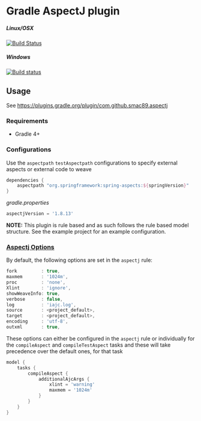 Gradle AspectJ plugin
=====================

##### Linux/OSX
[![Build Status](https://travis-ci.org/smac89/aspectj-gradle.svg?branch=master)](https://travis-ci.org/smac89/aspectj-gradle)
##### Windows
[![Build status](https://ci.appveyor.com/api/projects/status/gftqjxn7vowgqmna?svg=true)](https://ci.appveyor.com/project/smac89/aspectj-gradle)


Usage
-----

See https://plugins.gradle.org/plugin/com.github.smac89.aspectj

### Requirements
- Gradle 4+

### Configurations

Use the `aspectpath` `testAspectpath` configurations to specify external aspects or external code to weave

```groovy
dependencies {
    aspectpath "org.springframework:spring-aspects:${springVersion}"
}
```

_gradle.properties_

```groovy
aspectjVersion = '1.8.13'
```

**NOTE:** This plugin is rule based and as such follows the rule based model structure.
See the example project for an example configuration.


### [Aspectj Options](https://www.eclipse.org/aspectj/doc/released/devguide/antTasks-iajc.html)
By default, the following options are set in the `aspectj` rule:

```groovy
fork         : true,
maxmem       : '1024m',
proc         : 'none',
Xlint        : 'ignore',
showWeaveInfo: true,
verbose      : false,
log          : 'iajc.log',
source       : <project_default>,
target       : <project_default>,
encoding     : 'utf-8',
outxml       : true,
```

These options can either be configured in the `aspectj` rule or individually
for the `compileAspect` and `compileTestAspect` tasks and these will take precedence
over the default ones, for that task

```groovy
model {
    tasks {
        compileAspect {
            additionalAjcArgs {
                xlint = 'warning'
                maxmem = '1024m'
            }
        }
    }
}

```
